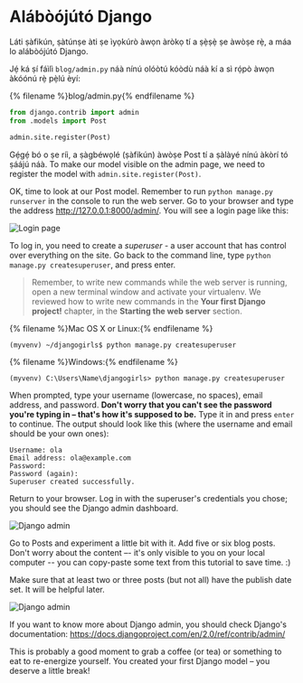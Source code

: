 # Alábòójútó Django

Láti ṣàfikún, ṣàtúnṣe àti ṣe ìyọkúrò àwọn àròkọ tí a ṣẹ̀ṣẹ̀ ṣe àwòṣe rẹ̀, a máa lo alábòójútó Django.

Jẹ́ ká ṣí fáìlì `blog/admin.py` náà nínú olóòtú kóòdù náà kí a sì rọ́pò àwọn àkóónú rẹ̀ pẹ̀lú èyí:

{% filename %}blog/admin.py{% endfilename %}

```python
from django.contrib import admin
from .models import Post

admin.site.register(Post)
```

Gẹ́gẹ́ bó o ṣe ríi, a ṣàgbéwọlé (ṣàfikún) àwòṣe Post tí a ṣàlàyé nínú àkòrí tó ṣáájú náà. To make our model visible on the admin page, we need to register the model with `admin.site.register(Post)`.

OK, time to look at our Post model. Remember to run `python manage.py runserver` in the console to run the web server. Go to your browser and type the address http://127.0.0.1:8000/admin/. You will see a login page like this:

![Login page](images/login_page2.png)

To log in, you need to create a *superuser* - a user account that has control over everything on the site. Go back to the command line, type `python manage.py createsuperuser`, and press enter.

> Remember, to write new commands while the web server is running, open a new terminal window and activate your virtualenv. We reviewed how to write new commands in the **Your first Django project!** chapter, in the **Starting the web server** section.

{% filename %}Mac OS X or Linux:{% endfilename %}

    (myvenv) ~/djangogirls$ python manage.py createsuperuser
    

{% filename %}Windows:{% endfilename %}

    (myvenv) C:\Users\Name\djangogirls> python manage.py createsuperuser
    

When prompted, type your username (lowercase, no spaces), email address, and password. **Don't worry that you can't see the password you're typing in – that's how it's supposed to be.** Type it in and press `enter` to continue. The output should look like this (where the username and email should be your own ones):

    Username: ola
    Email address: ola@example.com
    Password:
    Password (again):
    Superuser created successfully.
    

Return to your browser. Log in with the superuser's credentials you chose; you should see the Django admin dashboard.

![Django admin](images/django_admin3.png)

Go to Posts and experiment a little bit with it. Add five or six blog posts. Don't worry about the content –- it's only visible to you on your local computer -- you can copy-paste some text from this tutorial to save time. :)

Make sure that at least two or three posts (but not all) have the publish date set. It will be helpful later.

![Django admin](images/edit_post3.png)

If you want to know more about Django admin, you should check Django's documentation: https://docs.djangoproject.com/en/2.0/ref/contrib/admin/

This is probably a good moment to grab a coffee (or tea) or something to eat to re-energize yourself. You created your first Django model – you deserve a little break!